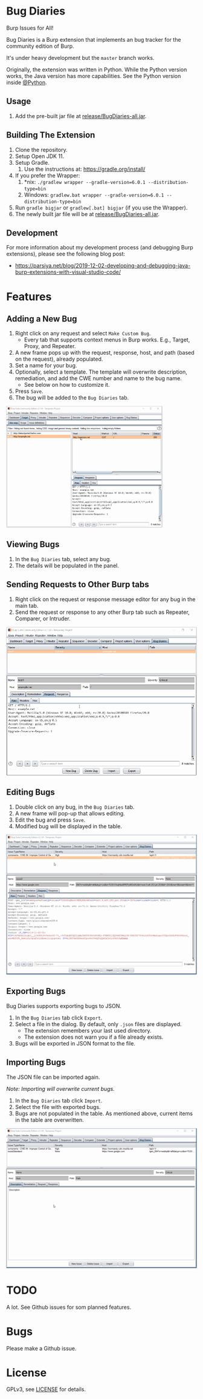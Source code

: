 # Bug Diaries
Burp Issues for All!

Bug Diaries is a Burp extension that implements an bug tracker for the
community edition of Burp.

It's under heavy development but the `master` branch works.

Originally, the extension was written in Python. While the Python version works,
the Java version has more capabilities. See the Python version inside
[@Python](@python).

## Usage

1. Add the pre-built jar file at [release/BugDiaries-all.jar](release/BugDiaries-all.jar).

## Building The Extension

1. Clone the repository.
2. Setup Open JDK 11.
3. Setup Gradle.
    1. Use the instructions at: https://gradle.org/install/
4. If you prefer the Wrapper:
    1. *nix: `./gradlew wrapper --gradle-version=6.0.1 --distribution-type=bin`
    2. Windows: `gradlew.bat wrapper --gradle-version=6.0.1 --distribution-type=bin`
5. Run `gradle bigjar` or `gradlew[.bat] bigjar` (if you use the Wrapper).
6. The newly built jar file will be at [release/BugDiaries-all.jar](release/BugDiaries-all.jar).

## Development
For more information about my development process (and debugging Burp
extensions), please see the following blog post:

* https://parsiya.net/blog/2019-12-02-developing-and-debugging-java-burp-extensions-with-visual-studio-code/

# Features

## Adding a New Bug

1. Right click on any request and select `Make Custom Bug`.
    * Every tab that supports context menus in Burp works. E.g., Target, Proxy,
    and Repeater.
2. A new frame pops up with the request, response, host, and path (based on the
   request), already populated.
3. Set a name for your bug.
4. Optionally, select a template. The template will overwrite description,
   remediation, and add the CWE number and name to the bug name.
    * See below on how to customize it.
5. Press `Save`.
6. The bug will be added to the `Bug Diaries` tab.

![new bug](.github/newbug.gif)

## Viewing Bugs

1. In the `Bug Diaries` tab, select any bug.
2. The details will be populated in the panel.

## Sending Requests to Other Burp tabs

1. Right click on the request or response message editor for any bug in the
   main tab.
2. Send the request or response to any other Burp tab such as Repeater,
   Comparer, or Intruder.

![send bug](.github/sendto.gif)

## Editing Bugs

1. Double click on any bug, in the `Bug Diaries` tab.
2. A new frame will pop-up that allows editing.
3. Edit the bug and press `Save`.
4. Modified bug will be displayed in the table.

![edit bug](.github/editbug.gif)

## Exporting Bugs
Bug Diaries supports exporting bugs to JSON.

1. In the `Bug Diaries` tab click `Export`.
2. Select a file in the dialog. By default, only `.json` files are displayed.
    * The extension remembers your last used directory.
    * The extension does not warn you if a file already exists.
3. Bugs will be exported in JSON format to the file.

## Importing Bugs
The JSON file can be imported again.

*Note: Importing will overwrite current bugs.*

1. In the `Bug Diaries` tab click `Import`.
2. Select the file with exported bugs.
3. Bugs are not populated in the table. As mentioned above, current items in
    the table are overwritten.

![export and import](.github/export-import.gif)

# TODO
A lot. See Github issues for som planned features.

# Bugs
Please make a Github issue.

# License
GPLv3, see [LICENSE](LICENSE) for details.